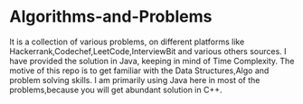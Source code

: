 # Algorithms-and-Problems 
It is a collection of various problems, on different platforms like Hackerrank,Codechef,LeetCode,InterviewBit and various others sources.
I have provided the solution in Java, keeping in mind of Time Complexity.
The motive of this repo is to get familiar with the Data Structures,Algo and problem solving skills.
I am primarily using Java here in most of the problems,because you will get abundant solution in C++.
